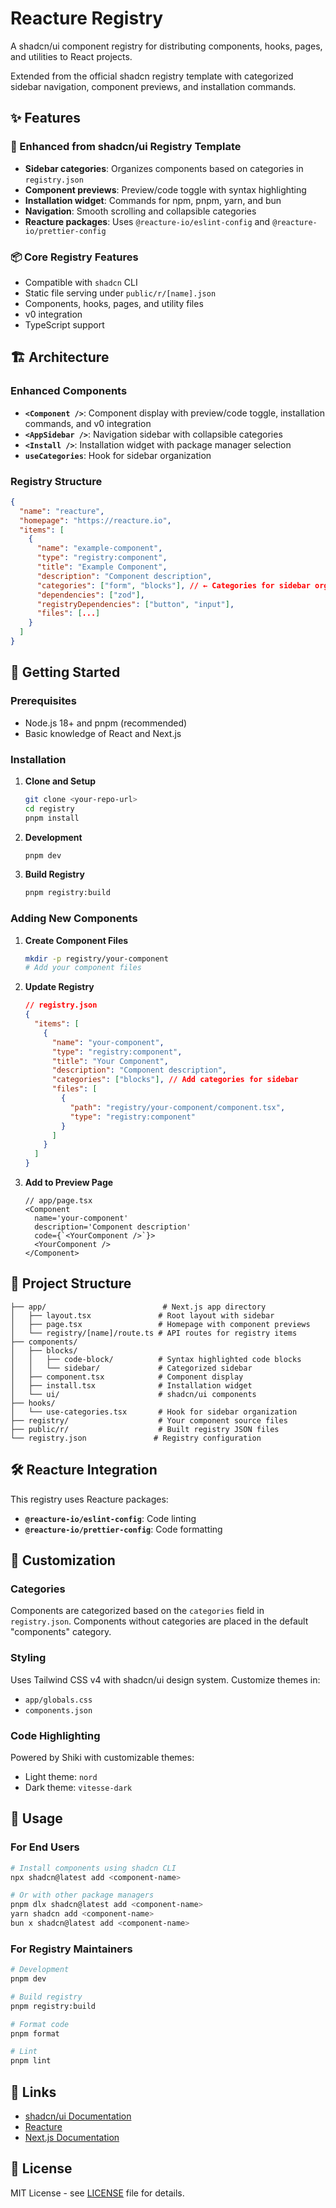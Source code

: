 # Reacture Registry

A shadcn/ui component registry for distributing components, hooks, pages, and utilities to React projects.

Extended from the official shadcn registry template with categorized sidebar navigation, component previews, and installation commands.

## ✨ Features

### 🚀 Enhanced from shadcn/ui Registry Template

- **Sidebar categories**: Organizes components based on categories in `registry.json`
- **Component previews**: Preview/code toggle with syntax highlighting
- **Installation widget**: Commands for npm, pnpm, yarn, and bun
- **Navigation**: Smooth scrolling and collapsible categories
- **Reacture packages**: Uses `@reacture-io/eslint-config` and `@reacture-io/prettier-config`

### 📦 Core Registry Features

- Compatible with `shadcn` CLI
- Static file serving under `public/r/[name].json`
- Components, hooks, pages, and utility files
- v0 integration
- TypeScript support

## 🏗️ Architecture

### Enhanced Components

- **`<Component />`**: Component display with preview/code toggle, installation commands, and v0 integration
- **`<AppSidebar />`**: Navigation sidebar with collapsible categories
- **`<Install />`**: Installation widget with package manager selection
- **`useCategories`**: Hook for sidebar organization

### Registry Structure

```json
{
  "name": "reacture",
  "homepage": "https://reacture.io",
  "items": [
    {
      "name": "example-component",
      "type": "registry:component",
      "title": "Example Component",
      "description": "Component description",
      "categories": ["form", "blocks"], // ← Categories for sidebar organization
      "dependencies": ["zod"],
      "registryDependencies": ["button", "input"],
      "files": [...]
    }
  ]
}
```

## 🚀 Getting Started

### Prerequisites

- Node.js 18+ and pnpm (recommended)
- Basic knowledge of React and Next.js

### Installation

1. **Clone and Setup**

   ```bash
   git clone <your-repo-url>
   cd registry
   pnpm install
   ```

2. **Development**

   ```bash
   pnpm dev
   ```

3. **Build Registry**
   ```bash
   pnpm registry:build
   ```

### Adding New Components

1. **Create Component Files**

   ```bash
   mkdir -p registry/your-component
   # Add your component files
   ```

2. **Update Registry**

   ```json
   // registry.json
   {
     "items": [
       {
         "name": "your-component",
         "type": "registry:component",
         "title": "Your Component",
         "description": "Component description",
         "categories": ["blocks"], // Add categories for sidebar
         "files": [
           {
             "path": "registry/your-component/component.tsx",
             "type": "registry:component"
           }
         ]
       }
     ]
   }
   ```

3. **Add to Preview Page**
   ```tsx
   // app/page.tsx
   <Component
     name='your-component'
     description='Component description'
     code={`<YourComponent />`}>
     <YourComponent />
   </Component>
   ```

## 📁 Project Structure

```
├── app/                          # Next.js app directory
│   ├── layout.tsx               # Root layout with sidebar
│   ├── page.tsx                 # Homepage with component previews
│   └── registry/[name]/route.ts # API routes for registry items
├── components/
│   ├── blocks/
│   │   ├── code-block/          # Syntax highlighted code blocks
│   │   └── sidebar/             # Categorized sidebar
│   ├── component.tsx            # Component display
│   ├── install.tsx              # Installation widget
│   └── ui/                      # shadcn/ui components
├── hooks/
│   └── use-categories.tsx       # Hook for sidebar organization
├── registry/                    # Your component source files
├── public/r/                    # Built registry JSON files
└── registry.json               # Registry configuration
```

## 🛠️ Reacture Integration

This registry uses Reacture packages:

- **`@reacture-io/eslint-config`**: Code linting
- **`@reacture-io/prettier-config`**: Code formatting

## 🎨 Customization

### Categories

Components are categorized based on the `categories` field in `registry.json`. Components without categories are placed in the default "components" category.

### Styling

Uses Tailwind CSS v4 with shadcn/ui design system. Customize themes in:

- `app/globals.css`
- `components.json`

### Code Highlighting

Powered by Shiki with customizable themes:

- Light theme: `nord`
- Dark theme: `vitesse-dark`

## 📖 Usage

### For End Users

```bash
# Install components using shadcn CLI
npx shadcn@latest add <component-name>

# Or with other package managers
pnpm dlx shadcn@latest add <component-name>
yarn shadcn add <component-name>
bun x shadcn@latest add <component-name>
```

### For Registry Maintainers

```bash
# Development
pnpm dev

# Build registry
pnpm registry:build

# Format code
pnpm format

# Lint
pnpm lint
```

## 🔗 Links

- [shadcn/ui Documentation](https://ui.shadcn.com/docs/registry)
- [Reacture](https://reacture.io)
- [Next.js Documentation](https://nextjs.org/docs)

## 📄 License

MIT License - see [LICENSE](LICENSE) file for details.
